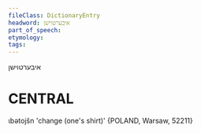 ```yaml
---
fileClass: DictionaryEntry
headword: איבערטוישן
part_of_speech: 
etymology: 
tags: 
---
```

איבערטוישן

CENTRAL
========

ɩbətojšn 'change (one's shirt)' {POLAND, Warsaw, 52211}
